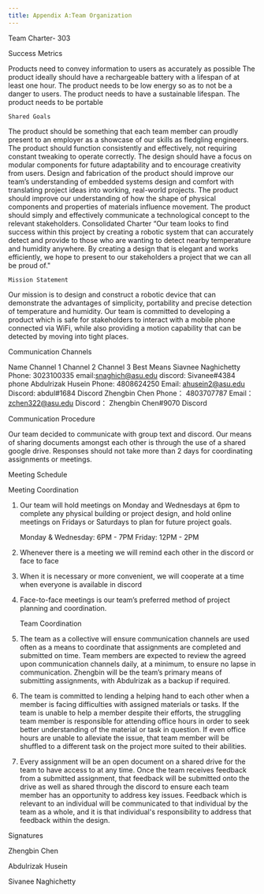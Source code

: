 ```yaml
---
title: Appendix A:Team Organization
---
```

Team Charter- 303

Success Metrics

Products need to convey information to users as accurately as possible
The product ideally should have a rechargeable battery with a lifespan of at least one hour.
The product needs to be low energy so as to not be a danger to users.
The product needs to have a sustainable lifespan.
The product needs to be portable

	Shared Goals
The product should be something that each team member can proudly present to an employer as a showcase of our skills as fledgling engineers.
The product should function consistently and effectively, not requiring constant tweaking to operate correctly.
The design should have a focus on modular components for future adaptability and to encourage creativity from users.
Design and fabrication of the product should improve our team’s understanding of embedded systems design and comfort with translating project ideas into working, real-world projects.
The product should improve our understanding of how the shape of physical components and properties of materials influence movement.
The product should simply and effectively communicate a technological concept to the relevant stakeholders.
Consolidated Charter
“Our team looks to find success within this project by creating a robotic system that can accurately detect and provide to those who are wanting to detect nearby temperature and humidity anywhere. By creating a design that is elegant and works efficiently, we hope to present to our stakeholders a project that we can all be proud of."

	Mission Statement

Our mission is to design and construct a robotic device that can demonstrate the advantages of simplicity, portability and precise detection of temperature and humidity. Our team is committed to developing a product which is safe for stakeholders to interact with a mobile phone connected via WiFi, while also providing a motion capability that can be detected by moving into tight places.

	







Communication Channels
	
Name
Channel 1
Channel 2
Channel 3
Best Means
Siavnee Naghichetty
Phone: 3023100335
email:snaghich@asu.edu
discord: Sivanee#4384
phone
Abdulrizak Husein
Phone:
4808624250
Email:
ahusein2@asu.edu
Discord:
abdul#1684
Discord
Zhengbin
Chen
Phone：
4803707787
Email：
zchen322@asu.edu
Discord：
Zhengbin Chen#9070
Discord





Communication Procedure

Our team decided to communicate with group text and discord. Our means of sharing documents amongst each other is through the use of a shared google drive. Responses should not take more than 2 days for coordinating assignments or meetings.

Meeting Schedule	


Meeting Coordination


1. 	Our team will hold meetings on Monday and Wednesdays at 6pm to complete any            physical building or 
project design, and hold online meetings on Fridays or Saturdays to plan for future project goals.

	Monday & Wednesday: 6PM - 7PM
	Friday: 12PM - 2PM

2. 	Whenever there is a meeting we will remind each other in the discord or face to face

3. 	When it is necessary or more convenient,  we will cooperate at a time when everyone is 
available in discord

4.	Face-to-face meetings is our team’s preferred method of project planning and 
coordination.



	Team Coordination

1. The team as a collective will ensure communication channels are used often as a means to coordinate that assignments are completed and submitted on time. Team members are expected to review the agreed upon communication channels daily, at a minimum, to ensure no lapse in communication. Zhengbin will be the team’s primary means of submitting assignments, with Abdulrizak as a backup if required.

2. The team is committed to lending a helping hand to each other when a member is facing difficulties with assigned materials or tasks. If the team is unable to help a member despite their efforts, the struggling team member is responsible for attending office hours in order to seek better understanding of the material or task in question. If even office hours are unable to alleviate the issue, that team member will be shuffled to a different task on the project more suited to their abilities.


3. Every assignment will be an open document on a shared drive for the team to have access to at any time. Once the team receives feedback from a submitted assignment, that feedback will be submitted onto the drive as well as shared through the discord to ensure each team member has an opportunity to address key issues. Feedback which is relevant to an individual will be communicated to that individual by the team as a whole, and it is that individual's responsibility to address that feedback within the design. 

Signatures

Zhengbin Chen


Abdulrizak Husein

Sivanee Naghichetty
